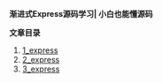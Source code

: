 **渐进式Express源码学习| 小白也能懂源码**

**文章目录**

1. [1_express](https://github.com/WenNingZhang/rewrite_express/tree/master/1_express)
1. [2_express](https://github.com/WenNingZhang/rewrite_express/tree/master/2_express)
1. [3_express](https://github.com/WenNingZhang/rewrite_express/tree/master/3_express)


